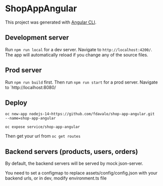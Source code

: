 # ShopAppAngular

This project was generated with [Angular CLI](https://github.com/angular/angular-cli).

## Development server

Run `npm run local` for a dev server. Navigate to `http://localhost:4200/`. The app will automatically reload if you change any of the source files.

## Prod server

Run `npm run build` first.
Then run `npm run start` for a prod server. Navigate to `http://localhost:8080/

## Deploy

`oc new-app nodejs-14~https://github.com/fdavalo/shop-app-angular.git  --name=shop-app-angular`

`oc expose service/shop-app-angular`

Then get your url from `oc get routes`

## Backend servers (products, users, orders)

By default, the backend servers will be served by mock json-server.

You need to set a configmap to replace assets/config/config.json with your backend urls, or in dev, modify environment.ts file


